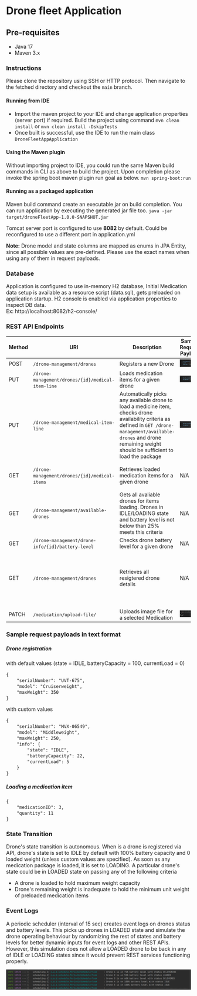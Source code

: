 # Drone fleet Application

## Pre-requisites
   * Java 17
   * Maven 3.x

### Instructions
Please clone the repository using SSH or HTTP protocol. Then navigate to the fetched directory and checkout the `main` branch. 

#### Running from IDE
* Import the maven project to your IDE and change application properties (server port) if required. Build the project using command `mvn clean install` or `mvn clean install -DskipTests`
* Once built is successful, use the IDE to run the main class `DroneFleetAppApplication`

#### Using the Maven plugin
Without importing project to IDE, you could run the same Maven build commands in CLI as above to build the project. Upon completion please invoke the spring boot maven plugin run goal as below.
`mvn spring-boot:run`

#### Running as a packaged application
Maven build command create an executable jar on build completion. You can run application by executing the generated jar file too.
`java -jar target/droneFleetApp-1.0.0-SNAPSHOT.jar`

Tomcat server port is configured to use **8082** by default. Could be reconfigured to use a different port in application.yml

**Note:** Drone model and state columns are mapped as enums in JPA Entity, since all possible values are pre-defined. Please use the exact names when using any of them in request payloads.

### Database
Application is configured to use in-memory H2 database, Initial Medication data setup is available as a resource script (data.sql), gets preloaded on application startup. H2 console is enabled via application properties to inspect DB data.  
Ex: http://localhost:8082/h2-console/

### REST API Endpoints
| Method | URI                                             | Description                                                                                                                                                                                                                    | Sample Request Payload     | Response                       |
|--------|-------------------------------------------------|--------------------------------------------------------------------------------------------------------------------------------------------------------------------------------------------------------------------------------|----------------------------|--------------------------------|
| POST   | `/drone-management/drones`                       | Registers a new Drone                                                                                                                                                                                                          | ![img.png](images/1.png)   | ![img.png](images/img.png)     |
| PUT    | `/drone-management/drones/{id}/medical-item-line` | Loads medication items for a given drone                                                                                                                                                                                       | ![img_1.png](images/2.png) | ![img_5.png](images/img_5.png) |
| PUT    | `/drone-management/medical-item-line`            | Automatically picks any available drone to load a medicine item, checks drone availability criteria as defined in `GET /drone-management/available-drones` and drone remaining weight should be sufficient to load the package | ![img_1.png](images/2.png) | ![img_6.png](images/img_6.png) |
| GET    | `/drone-management/drones/{id}/medical-items`     | Retrieves loaded medication items for a given drone                                                                                                                                                                            | N/A                        | ![img_2.png](images/img_2.png) |
| GET    | `/drone-management/available-drones`             | Gets all avaliable drones for items loading. Drones in IDLE/LOADING state and battery level is not below than 25% meets this criteria                                                                                          | N/A                        | ![img_7.png](images/img_7.png) |
| GET    | `/drone-management/drone-info/{id}/battery-level` | Checks drone battery level for a given drone                                                                                                                                                                                   | N/A                        | ![img_4.png](images/img_4.png) |
| GET    | `/drone-management/drones`                        | Retrieves all resigtered drone details                                                                                                                                                                                         | N/A                        | ![img_8.png](images/img_8.png) |
|        |                                                   |                                                                                                                                                                                                                                |                            |                                |
| PATCH  | `/medication/upload-file/`                        | Uploads image file for a selected Medication                                                                                                                                                                                   | ![img.png](images/upload.png)     | ![img.png](images/uploadSuccess.png)  |


### Sample request payloads in text format
##### Drone registration

with default values (state = IDLE, batteryCapacity = 100, currentLoad = 0)
```
{
    "serialNumber": "UVT-675",
    "model": "Cruiserweight",
    "maxWeight": 350
}
```

with custom values 
```
{
    "serialNumber": "MVX-06549",
    "model": "Middleweight",
    "maxWeight": 250,
    "info": {
        "state": "IDLE",
        "batteryCapacity": 22,
        "currentLoad": 5
    }
}
```
##### Loading a medication item
```
{
    "medicationID": 3,
    "quantity": 11
}
```
### State Transition
 Drone's state transition is autonomous. When is a drone is registered via API, drone's state is set to IDLE by default with 100% battery capacity and 0 loaded weight (unless custom values are specified). 
 As soon as any medication package is loaded, it is set to LOADING. A particular drone's state could be in LOADED state on passing any of the following criteria
* A drone is loaded to hold maximum weight capacity
* Drone's remaining weight is inadequate to hold the minimum unit weight of preloaded medication items

### Event Logs
A periodic scheduler (interval of 15 sec) creates event logs on drones status and battery levels. 
This picks up drones in LOADED state and simulate the drone operating behaviour by randomizing the rest of states and battery levels for better dynamic inputs for event logs and other REST APIs.
However, this simulation does not allow a LOADED drone to be back in any of IDLE or LOADING states since it would prevent REST services functioning properly.

![img_9.png](images/img_9.png)